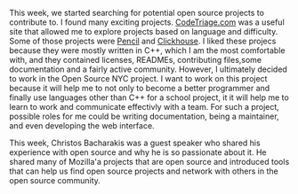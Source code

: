 This week, we started searching for potential open source projects to contribute to. I found many exciting projects. [CodeTriage.com](CodeTriage.com) was a useful site that allowed me to explore projects based on language and difficulty. Some of those projects were [Pencil](https://github.com/pencil2d/pencil/tree/master/tests/src)  and [Clickhouse](https://github.com/yandex/clickhouse). I liked these projecs because they were mostly written in C++, which I am the most comfortable with, and they contained licenses, READMEs, contributing files,some documentation and a fairly active community. However, I ultimately decided to work in the Open Source NYC project. I want to work on this project because it will help me to not only to become a better programmer and finally use languages other than C++ for a school project, it it will help me to learn to work and communicate effectivly with a team. For such a project, possible roles for me could be writing documentation, being a maintainer, and even developing the web interface. 

This week, Christos Bacharakis was a guest speaker who shared his experience with open source and why he is so passionate about it. He shared many of Mozilla'a projects that are open source and introduced tools that can help us find open source projects and network with others in the open source community.
